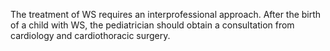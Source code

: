 The treatment of WS requires an interprofessional approach. After the birth of a child with WS, the pediatrician should obtain a consultation from cardiology and cardiothoracic surgery.